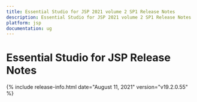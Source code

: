 ```yaml
---
title: Essential Studio for JSP 2021 volume 2 SP1 Release Notes  
description: Essential Studio for JSP 2021 volume 2 SP1 Release Notes  
platform: jsp
documentation: ug
---
```


# Essential Studio for JSP  Release Notes  

{% include release-info.html date="August 11, 2021"  version="v19.2.0.55" %} 





